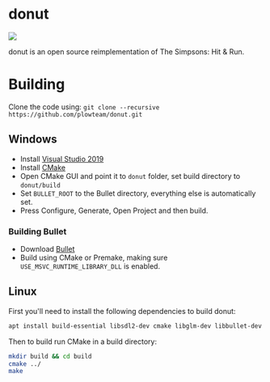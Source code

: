 # donut

![](https://files.facepunch.com/Layla/2019/July/28/donut.gif)

donut is an open source reimplementation of The Simpsons: Hit & Run.

# Building

Clone the code using: `git clone --recursive https://github.com/plowteam/donut.git`

## Windows

* Install [Visual Studio 2019](https://visualstudio.microsoft.com/downloads/)
* Install [CMake](https://cmake.org/download/)
* Open CMake GUI and point it to `donut` folder, set build directory to `donut/build`
* Set `BULLET_ROOT` to the Bullet directory, everything else is automatically set.
* Press Configure, Generate, Open Project and then build.

### Building Bullet

* Download [Bullet](https://github.com/bulletphysics/bullet3)
* Build using CMake or Premake, making sure `USE_MSVC_RUNTIME_LIBRARY_DLL` is enabled.

## Linux

First you'll need to install the following dependencies to build donut:

```bash
apt install build-essential libsdl2-dev cmake libglm-dev libbullet-dev libopenal-dev
```

Then to build run CMake in a build directory:

```bash
mkdir build && cd build
cmake ../
make
```
